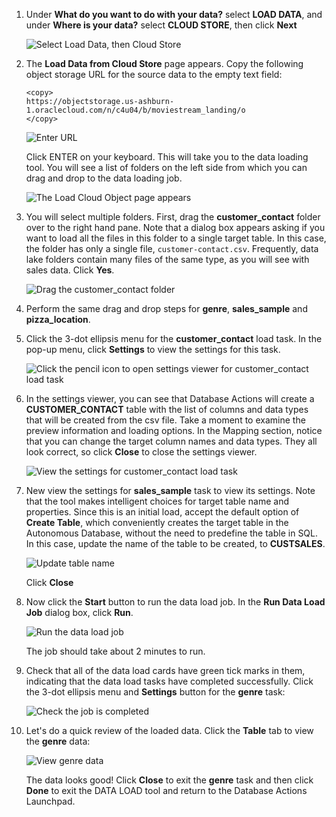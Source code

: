 <!--
    {
        "name":"Load data from public buckets using Database Actions",
        "description":"Uses Database Actions to load data from public object storage buckets. It loads the following tables:<ul><li>customer_contact</li><li>sales_sample</li><li>genre</li><li>pizza location</li></ul>"
    }
-->
1. Under **What do you want to do with your data?** select **LOAD DATA**, and under **Where is your data?** select **CLOUD STORE**, then click **Next**

    ![Select Load Data, then Cloud Store](images/select-load-data-from-cloud-store.png)

2. The **Load Data from Cloud Store** page appears. Copy the following object storage URL for the source data to the empty text field:

    ```
    <copy>
    https://objectstorage.us-ashburn-1.oraclecloud.com/n/c4u04/b/moviestream_landing/o
    </copy>
    ```

    ![Enter URL](images/cloud-location-url.png)

    Click ENTER on your keyboard. This will take you to the data loading tool. You will see a list of folders on the left side from which you can drag and drop to the data loading job.

    ![The Load Cloud Object page appears](images/load-cloud-object-page-appears.png)

3. You will select multiple folders. First, drag the **customer\_contact** folder over to the right hand pane. Note that a dialog box appears asking if you want to load all the files in this folder to a single target table. In this case, the folder has only a single file, `customer-contact.csv`. Frequently, data lake folders contain many files of the same type, as you will see with sales data. Click **Yes**.

    ![Drag the customer_contact folder](images/drag-customer-contact-folder.png)

4. Perform the same drag and drop steps for **genre**, **sales\_sample** and **pizza\_location**.


5. Click the 3-dot ellipsis menu for the **customer\_contact** load task. In the pop-up menu, click **Settings** to view the settings for this task.

    ![Click the pencil icon to open settings viewer for customer_contact load task](images/cc-viewsettings.png)

6. In the settings viewer, you can see that Database Actions will create a **CUSTOMER_CONTACT** table with the list of columns and data types that will be created from the csv file. Take a moment to examine the preview information and loading options. In the Mapping section, notice that you can change the target column names and data types. They all look correct, so click **Close** to close the settings viewer.

    ![View the settings for customer_contact load task](images/settings-viewer-for-customer-contact.png)

7. New view the settings for **sales\_sample** task to view its settings. Note that the tool makes intelligent choices for target table name and properties.  Since this is an initial load, accept the default option of **Create Table**, which conveniently creates the target table in the Autonomous Database, without the need to predefine the table in SQL. In this case, update the name of the table to be created, to **CUSTSALES**.

    ![Update table name](images/adb-load-data-table-name.png)

    Click **Close**

8. Now click the **Start** button to run the data load job. In the **Run Data Load Job** dialog box, click **Run**.

    ![Run the data load job](images/rundataload.png)

    The job should take about 2 minutes to run.

9. Check that all of the data load cards have green tick marks in them, indicating that the data load tasks have completed successfully. Click the 3-dot ellipsis menu and **Settings** button for the **genre** task:

    ![Check the job is completed](images/loadcompleted.png)

10. Let's do a quick review of the loaded data. Click the **Table** tab to view the **genre** data:

    ![View genre data](images/adb-dataload-genre-table.png)

    The data looks good! Click **Close** to exit the **genre** task and then click **Done** to exit the DATA LOAD tool and return to the Database Actions Launchpad.
